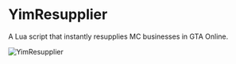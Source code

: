 # YimResupplier

A Lua script that instantly resupplies MC businesses in GTA Online.

![YimResupplier](https://github.com/YimMenu-Lua/YimResupplier/assets/66764345/e8e12c67-8e98-41c4-b7eb-38d317f398db)
